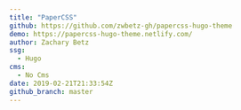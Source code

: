 ```yaml
---
title: "PaperCSS"
github: https://github.com/zwbetz-gh/papercss-hugo-theme
demo: https://papercss-hugo-theme.netlify.com/
author: Zachary Betz
ssg:
  - Hugo
cms:
  - No Cms
date: 2019-02-21T21:33:54Z
github_branch: master
---
```

